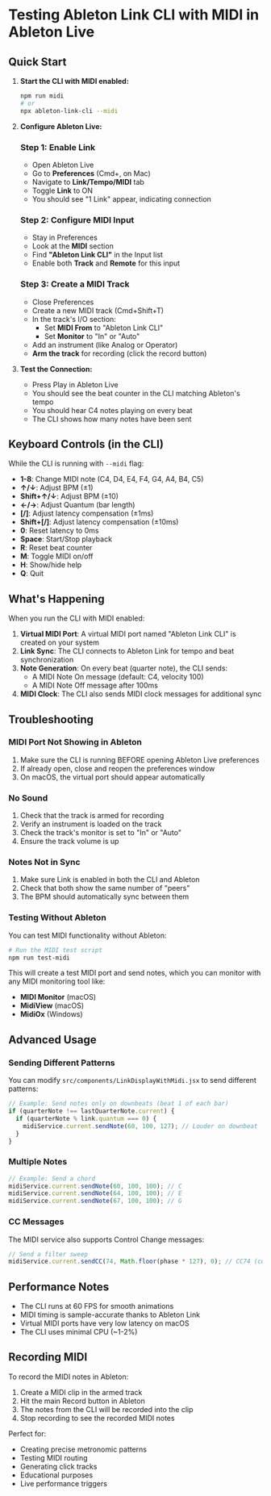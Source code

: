 # Testing Ableton Link CLI with MIDI in Ableton Live

## Quick Start

1. **Start the CLI with MIDI enabled:**
   ```bash
   npm run midi
   # or
   npx ableton-link-cli --midi
   ```

2. **Configure Ableton Live:**

   ### Step 1: Enable Link
   - Open Ableton Live
   - Go to **Preferences** (Cmd+, on Mac)
   - Navigate to **Link/Tempo/MIDI** tab
   - Toggle **Link** to ON
   - You should see "1 Link" appear, indicating connection

   ### Step 2: Configure MIDI Input
   - Stay in Preferences
   - Look at the **MIDI** section
   - Find **"Ableton Link CLI"** in the Input list
   - Enable both **Track** and **Remote** for this input

   ### Step 3: Create a MIDI Track
   - Close Preferences
   - Create a new MIDI track (Cmd+Shift+T)
   - In the track's I/O section:
     - Set **MIDI From** to "Ableton Link CLI"
     - Set **Monitor** to "In" or "Auto"
   - Add an instrument (like Analog or Operator)
   - **Arm the track** for recording (click the record button)

3. **Test the Connection:**
   - Press Play in Ableton Live
   - You should see the beat counter in the CLI matching Ableton's tempo
   - You should hear C4 notes playing on every beat
   - The CLI shows how many notes have been sent

## Keyboard Controls (in the CLI)

While the CLI is running with `--midi` flag:

- **1-8**: Change MIDI note (C4, D4, E4, F4, G4, A4, B4, C5)
- **↑/↓**: Adjust BPM (±1)
- **Shift+↑/↓**: Adjust BPM (±10)
- **←/→**: Adjust Quantum (bar length)
- **[/]**: Adjust latency compensation (±1ms)
- **Shift+[/]**: Adjust latency compensation (±10ms)
- **0**: Reset latency to 0ms
- **Space**: Start/Stop playback
- **R**: Reset beat counter
- **M**: Toggle MIDI on/off
- **H**: Show/hide help
- **Q**: Quit

## What's Happening

When you run the CLI with MIDI enabled:

1. **Virtual MIDI Port**: A virtual MIDI port named "Ableton Link CLI" is created on your system
2. **Link Sync**: The CLI connects to Ableton Link for tempo and beat synchronization
3. **Note Generation**: On every beat (quarter note), the CLI sends:
   - A MIDI Note On message (default: C4, velocity 100)
   - A MIDI Note Off message after 100ms
4. **MIDI Clock**: The CLI also sends MIDI clock messages for additional sync

## Troubleshooting

### MIDI Port Not Showing in Ableton

1. Make sure the CLI is running BEFORE opening Ableton Live preferences
2. If already open, close and reopen the preferences window
3. On macOS, the virtual port should appear automatically

### No Sound

1. Check that the track is armed for recording
2. Verify an instrument is loaded on the track
3. Check the track's monitor is set to "In" or "Auto"
4. Ensure the track volume is up

### Notes Not in Sync

1. Make sure Link is enabled in both the CLI and Ableton
2. Check that both show the same number of "peers"
3. The BPM should automatically sync between them

### Testing Without Ableton

You can test MIDI functionality without Ableton:

```bash
# Run the MIDI test script
npm run test-midi
```

This will create a test MIDI port and send notes, which you can monitor with any MIDI monitoring tool like:
- **MIDI Monitor** (macOS)
- **MidiView** (macOS)
- **MidiOx** (Windows)

## Advanced Usage

### Sending Different Patterns

You can modify `src/components/LinkDisplayWithMidi.jsx` to send different patterns:

```javascript
// Example: Send notes only on downbeats (beat 1 of each bar)
if (quarterNote !== lastQuarterNote.current) {
  if (quarterNote % link.quantum === 0) {
    midiService.current.sendNote(60, 100, 127); // Louder on downbeat
  }
}
```

### Multiple Notes

```javascript
// Example: Send a chord
midiService.current.sendNote(60, 100, 100); // C
midiService.current.sendNote(64, 100, 100); // E
midiService.current.sendNote(67, 100, 100); // G
```

### CC Messages

The MIDI service also supports Control Change messages:

```javascript
// Send a filter sweep
midiService.current.sendCC(74, Math.floor(phase * 127), 0); // CC74 (cutoff)
```

## Performance Notes

- The CLI runs at 60 FPS for smooth animations
- MIDI timing is sample-accurate thanks to Ableton Link
- Virtual MIDI ports have very low latency on macOS
- The CLI uses minimal CPU (~1-2%)

## Recording MIDI

To record the MIDI notes in Ableton:

1. Create a MIDI clip in the armed track
2. Hit the main Record button in Ableton
3. The notes from the CLI will be recorded into the clip
4. Stop recording to see the recorded MIDI notes

Perfect for:
- Creating precise metronomic patterns
- Testing MIDI routing
- Generating click tracks
- Educational purposes
- Live performance triggers

